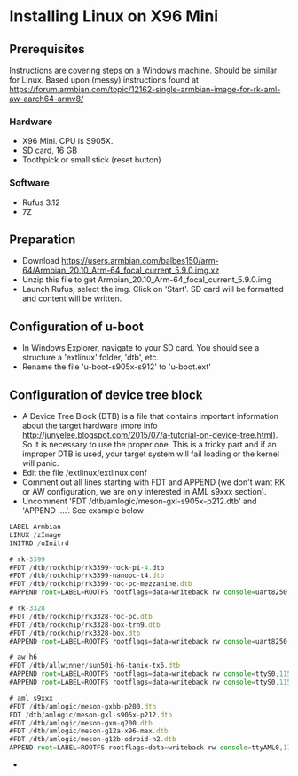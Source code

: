 # Installing Linux on X96 Mini

## Prerequisites
Instructions are covering steps on a Windows machine. Should be similar for Linux.
Based upon (messy) instructions found at https://forum.armbian.com/topic/12162-single-armbian-image-for-rk-aml-aw-aarch64-armv8/

### Hardware
* X96 Mini. CPU is S905X.
* SD card, 16 GB
* Toothpick or small stick (reset button)

### Software
* Rufus 3.12
* 7Z

## Preparation
* Download https://users.armbian.com/balbes150/arm-64/Armbian_20.10_Arm-64_focal_current_5.9.0.img.xz
* Unzip this file to get Armbian_20.10_Arm-64_focal_current_5.9.0.img
* Launch Rufus, select the img. Click on 'Start'. SD card will be formatted and content will be written.

## Configuration of u-boot
* In Windows Explorer, navigate to your SD card. You should see a structure a 'extlinux' folder, 'dtb', etc. 
* Rename the file 'u-boot-s905x-s912' to 'u-boot.ext'
  
## Configuration of device tree block
* A Device Tree Block (DTB) is a file that contains important information about the target hardware (more info http://junyelee.blogspot.com/2015/07/a-tutorial-on-device-tree.html). So it is necessary to use the proper one. This is a tricky part and if an improper DTB is used, your target system will fail loading or the kernel will panic.
* Edit the file /extlinux/extlinux.conf
* Comment out all lines starting with FDT and APPEND (we don't want RK or AW configuration, we are only interested in AML s9xxx section). 
* Uncomment 'FDT /dtb/amlogic/meson-gxl-s905x-p212.dtb' and 'APPEND ....'. See example below

```javascript
LABEL Armbian
LINUX /zImage
INITRD /uInitrd

# rk-3399
#FDT /dtb/rockchip/rk3399-rock-pi-4.dtb
#FDT /dtb/rockchip/rk3399-nanopc-t4.dtb
#FDT /dtb/rockchip/rk3399-roc-pc-mezzanine.dtb
#APPEND root=LABEL=ROOTFS rootflags=data=writeback rw console=uart8250,mmio32,0xff1a0000 console=tty0 no_console_suspend consoleblank=0 fsck.fix=yes fsck.repair=yes net.ifnames=0

# rk-3328
#FDT /dtb/rockchip/rk3328-roc-pc.dtb
#FDT /dtb/rockchip/rk3328-box-trn9.dtb
#FDT /dtb/rockchip/rk3328-box.dtb
#APPEND root=LABEL=ROOTFS rootflags=data=writeback rw console=uart8250,mmio32,0xff130000 console=tty0 no_console_suspend consoleblank=0 fsck.fix=yes fsck.repair=yes net.ifnames=0

# aw h6
#FDT /dtb/allwinner/sun50i-h6-tanix-tx6.dtb
#APPEND root=LABEL=ROOTFS rootflags=data=writeback rw console=ttyS0,115200 console=tty0 no_console_suspend consoleblank=0 fsck.fix=yes fsck.repair=yes net.ifnames=0 video=HDMI-A-1:e
#APPEND root=LABEL=ROOTFS rootflags=data=writeback rw console=ttyS0,115200 console=tty0 no_console_suspend consoleblank=0 fsck.fix=yes fsck.repair=yes net.ifnames=0 mem=2048M video=HDMI-A-1:e

# aml s9xxx
#FDT /dtb/amlogic/meson-gxbb-p200.dtb
FDT /dtb/amlogic/meson-gxl-s905x-p212.dtb
#FDT /dtb/amlogic/meson-gxm-q200.dtb
#FDT /dtb/amlogic/meson-g12a-x96-max.dtb
#FDT /dtb/amlogic/meson-g12b-odroid-n2.dtb
APPEND root=LABEL=ROOTFS rootflags=data=writeback rw console=ttyAML0,115200n8 console=tty0 no_console_suspend consoleblank=0 fsck.fix=yes fsck.repair=yes net.ifnames=0
```
* 

